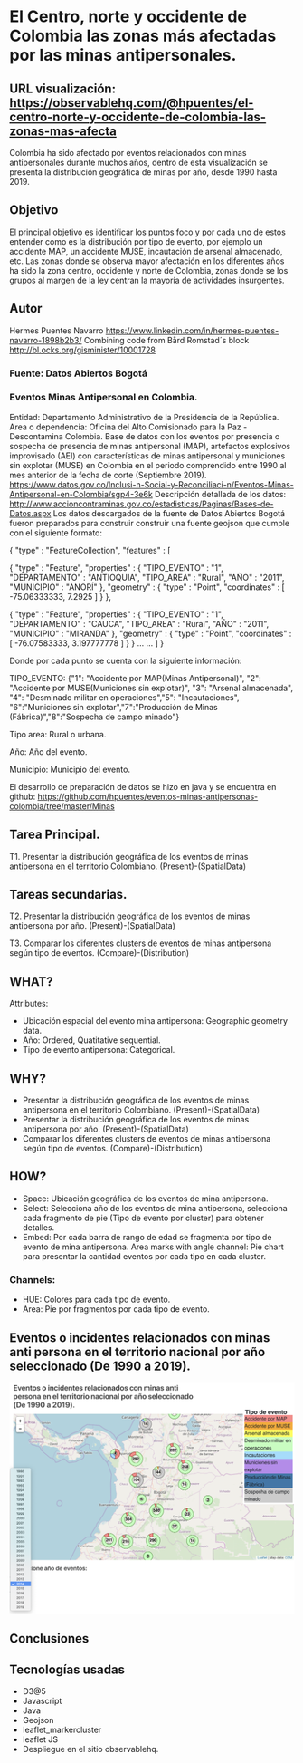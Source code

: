 # El Centro, norte y occidente de Colombia las zonas más afectadas por las minas antipersonales.
## URL visualización: https://observablehq.com/@hpuentes/el-centro-norte-y-occidente-de-colombia-las-zonas-mas-afecta
Colombia ha sido afectado por eventos relacionados con minas antipersonales durante muchos años, dentro de esta visualización se presenta la distribución geográfica de minas por año, desde 1990 hasta 2019. 
## Objetivo
El principal objetivo es identificar los puntos foco y por cada uno de estos entender como es la distribución por tipo de evento, por ejemplo un accidente MAP, un accidente MUSE, incautación de arsenal almacenado, etc. Las zonas donde se observa mayor afectación en los diferentes años ha sido la zona centro, occidente y norte de Colombia, zonas donde se los grupos al margen de la ley centran la mayoría de actividades insurgentes.
## Autor 
Hermes Puentes Navarro https://www.linkedin.com/in/hermes-puentes-navarro-1898b2b3/
Combining code from Bård Romstad´s block http://bl.ocks.org/gisminister/10001728
### Fuente: Datos Abiertos Bogotá
###  Eventos Minas Antipersonal en Colombia.
Entidad: Departamento Administrativo de la Presidencia de la República.
Area o dependencia: Oficina del Alto Comisionado para la Paz - Descontamina Colombia.
Base de datos con los eventos por presencia o sospecha de presencia de minas antipersonal (MAP), artefactos explosivos improvisado (AEI) con características de minas antipersonal y municiones sin explotar (MUSE) en Colombia en el periodo comprendido entre 1990 al mes anterior de la fecha de corte (Septiembre 2019).
https://www.datos.gov.co/Inclusi-n-Social-y-Reconciliaci-n/Eventos-Minas-Antipersonal-en-Colombia/sgp4-3e6k
Descripción detallada de los datos: http://www.accioncontraminas.gov.co/estadisticas/Paginas/Bases-de-Datos.aspx
Los datos descargados de la fuente de Datos Abiertos Bogotá fueron preparados para construir construir una fuente geojson que cumple con el siguiente formato:

{ "type" : "FeatureCollection", "features" :
[ 

{ "type" : "Feature",
"properties" : { "TIPO_EVENTO" : "1", "DEPARTAMENTO" : "ANTIOQUIA", "TIPO_AREA" : "Rural", "AÑO" : "2011", "MUNICIPIO" : "ANORÍ" }, "geometry" : { "type" : "Point", "coordinates" : [ -75.06333333, 7.2925 ] } },

{ "type" : "Feature", "properties" : { "TIPO_EVENTO" : "1", "DEPARTAMENTO" : "CAUCA", "TIPO_AREA" : "Rural", "AÑO" : "2011", "MUNICIPIO" : "MIRANDA" }, "geometry" : { "type" : "Point", "coordinates" : [ -76.07583333, 3.197777778 ] } } 
...
...
] }

Donde por cada punto se cuenta con la siguiente información:

TIPO_EVENTO: {"1": "Accidente por MAP(Minas Antipersonal)", "2": "Accidente por MUSE(Municiones sin explotar)", "3": "Arsenal almacenada", "4": "Desminado militar en operaciones","5": "Incautaciones", "6":"Municiones sin explotar","7":"Producción de Minas (Fábrica)","8":"Sospecha de campo minado"}

Tipo area: Rural o urbana.

Año: Año del evento.

Municipio: Municipio del evento.

El desarrollo de preparación de datos se hizo en java y se encuentra en github: https://github.com/hpuentes/eventos-minas-antipersonas-colombia/tree/master/Minas

## Tarea Principal.
T1. Presentar la distribución geográfica de los eventos de minas antipersona en el territorio Colombiano.
(Present)-(SpatialData)

## Tareas secundarias.
T2. Presentar la distribución geográfica de los eventos de minas antipersona por año.
(Present)-(SpatialData)

T3. Comparar los diferentes clusters de eventos de minas antipersona según tipo de eventos.
(Compare)-(Distribution) 

## WHAT?
Attributes:

* Ubicación espacial del evento mina antipersona: Geographic geometry data.
* Año: Ordered, Quatitative sequential.
* Tipo de evento antipersona: Categorical.

## WHY?
* Presentar la distribución geográfica de los eventos de minas antipersona en el territorio Colombiano.
(Present)-(SpatialData)
* Presentar la distribución geográfica de los eventos de minas antipersona por año.
(Present)-(SpatialData)
* Comparar los diferentes clusters de eventos de minas antipersona según tipo de eventos.
(Compare)-(Distribution) 

## HOW?
* Space: Ubicación geográfica de los eventos de mina antipersona.
* Select: Selecciona año de los eventos de mina antipersona, selecciona cada fragmento de pie (Tipo de evento por cluster) para obtener detalles.
* Embed: Por cada barra de rango de edad se fragmenta por tipo de evento de mina antipersona.
Area marks with angle channel: Pie chart para presentar la cantidad eventos por cada tipo en cada cluster.

### Channels:
* HUE: Colores para cada tipo de evento.
* Area: Pie por fragmentos por cada tipo de evento.

## Eventos o incidentes relacionados con minas anti persona en el territorio nacional por año seleccionado (De 1990 a 2019).
![Eventos de mina antipersona](https://github.com/hpuentes/eventos-minas-antipersonas-colombia/blob/master/minas.png?raw=true)

## Conclusiones

## Tecnologías usadas
* D3@5
* Javascript
* Java
* Geojson
* leaflet_markercluster
* leaflet JS
* Despliegue en el sitio observablehq.
